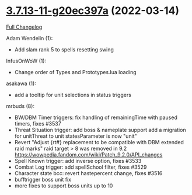 # [3.7.13-11-g20ec397a](https://github.com/WeakAuras/WeakAuras2/tree/20ec397a3d740f8e2e5cdc6537d23c660555151a) (2022-03-14)

[Full Changelog](https://github.com/WeakAuras/WeakAuras2/compare/3.7.13...20ec397a3d740f8e2e5cdc6537d23c660555151a)

Adam Wendelin (1):

- Add slam rank 5 to spells resetting swing

InfusOnWoW (1):

- Change order of Types and Prototypes.lua loading

asakawa (1):

- add a tooltip for unit selections in status triggers

mrbuds (8):

- BW/DBM Timer triggers: fix handling of remainingTime with paused timers, fixes #3537
- Threat Situation trigger: add boss & nameplate support add a migration for unitThreat to unit statesParameter is now "unit"
- Revert "Adjust {rt#} replacement to be compatible with DBM extended raid marks" raid target > 8 was removed in 9.2 https://wowpedia.fandom.com/wiki/Patch_9.2.0/API_changes
- Spell Known trigger: add inverse option, fixes #3533
- Combat Log trigger: add spellSchool filter, fixes #3529
- Character state bcc: revert hastepercent change, fixes #3516
- bufftrigger boss unit fix
- more fixes to support boss units up to 10

